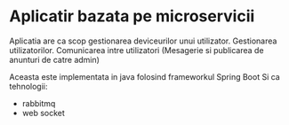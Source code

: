 # Aplicatir bazata pe microservicii

Aplicatia are ca scop gestionarea deviceurilor unui utilizator. 
Gestionarea utilizatorilor.
Comunicarea intre utilizatori (Mesagerie si publicarea de anunturi de catre admin)

Aceasta este implementata in java folosind frameworkul Spring Boot
Si ca tehnologii:
  - rabbitmq
  - web socket
